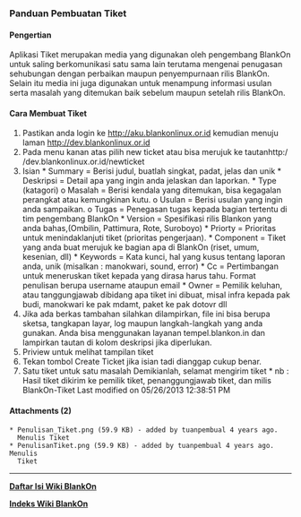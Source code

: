 ### Panduan Pembuatan Tiket
#### Pengertian
Aplikasi Tiket merupakan media yang digunakan oleh pengembang BlankOn untuk
saling berkomunikasi satu sama lain terutama mengenai penugasan sehubungan
dengan perbaikan maupun penyempurnaan rilis BlankOn. Selain itu media ini juga
digunakan untuk menampung informasi usulan serta masalah yang ditemukan baik
sebelum maupun setelah rilis BlankOn.
#### Cara Membuat Tiket
   1. Pastikan anda login ke ​http://aku.blankonlinux.or.id kemudian menuju
      laman ​http://dev.blankonlinux.or.id
   2. Pada menu kanan atas pilih new ticket atau bisa merujuk ke tautan ​http:/
      /dev.blankonlinux.or.id/newticket
   3. Isian
    * Summary = Berisi judul, buatlah singkat, padat, jelas dan unik
    * Deskripsi = Detail apa yang ingin anda jelaskan dan laporkan.
    * Type (katagori)
          o Masalah = Berisi kendala yang ditemukan, bisa kegagalan perangkat
            atau kemungkinan kutu.
          o Usulan = Berisi usulan yang ingin anda sampaikan.
          o Tugas = Penegasan tugas kepada bagian tertentu di tim pengembang
            BlankOn
    * Version = Spesifikasi rilis Blankon yang anda bahas,(Ombilin, Pattimura,
      Rote, Suroboyo)
    * Priorty = Prioritas untuk menindaklanjuti tiket (prioritas pengerjaan).
    * Component = Tiket yang anda buat merujuk ke bagian apa di BlankOn (riset,
      umum, kesenian, dll)
    * Keywords = Kata kunci, hal yang kusus tentang laporan anda, unik
      (misalkan : manokwari, sound, error)
    * Cc = Pertimbangan untuk meneruskan tiket kepada yang dirasa harus tahu.
      Format penulisan berupa username ataupun email
    * Owner = Pemilik keluhan, atau tanggungjawab dibidang apa tiket ini
      dibuat, misal infra kepada pak budi, manokwari ke pak mdamt, paket ke pak
      dotovr dll
   1. Jika ada berkas tambahan silahkan dilampirkan, file ini bisa berupa
      sketsa, tangkapan layar, log maupun langkah-langkah yang anda gunakan.
      Anda bisa menggunakan layanan tempel.blankon.in dan lampirkan tautan di
      kolom deskripsi jika diperlukan.
   2. Priview untuk melihat tampilan tiket
   3. Tekan tombol Create Ticket jika isian tadi dianggap cukup benar.
   4. Satu tiket untuk satu masalah
Demikianlah, selamat mengirim tiket
    * nb : Hasil tiket dikirim ke pemilik tiket, penanggungjawab tiket, dan
      milis BlankOn-Tiket
Last modified on 05/26/2013 12:38:51 PM
#### Attachments (2)
    * Penulisan_Tiket.png​ (59.9 KB) - added by tuanpembual 4 years ago.
      Menulis Tiket
    * PenulisanTiket.png​ (59.9 KB) - added by tuanpembual 4 years ago. Menulis
      Tiket

---
[**Daftar Isi Wiki BlankOn**](/DaftarIsi/README.md)
 
[**Indeks Wiki BlankOn**](/Indeks.md)
